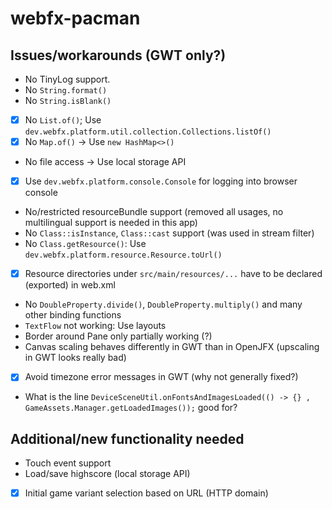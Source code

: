# webfx-pacman

## Issues/workarounds (GWT only?)
- No TinyLog support.
- No `String.format()`
- No `String.isBlank()`
- [x] No `List.of()`; Use `dev.webfx.platform.util.collection.Collections.listOf()`
- [x] No `Map.of()` -> Use `new HashMap<>()`
- No file access -> Use local storage API
- [x] Use `dev.webfx.platform.console.Console` for logging into browser console
- No/restricted resourceBundle support (removed all usages, no multilingual support is needed in this app)
- No `Class::isInstance`, `Class::cast` support (was used in stream filter)
- No `Class.getResource()`: Use `dev.webfx.platform.resource.Resource.toUrl()`
- [x] Resource directories under `src/main/resources/...` have to be declared (exported) in web.xml
- No `DoubleProperty.divide()`, `DoubleProperty.multiply()` and many other binding functions
- `TextFlow` not working: Use layouts
- Border around Pane only partially working (?)
- Canvas scaling behaves differently in GWT than in OpenJFX (upscaling in GWT looks really bad)
- [x] Avoid timezone error messages in GWT (why not generally fixed?)
- What is the line `DeviceSceneUtil.onFontsAndImagesLoaded(() -> {} , GameAssets.Manager.getLoadedImages());` good for?

## Additional/new functionality needed
- Touch event support
- Load/save highscore (local storage API)
- [x] Initial game variant selection based on URL (HTTP domain) 